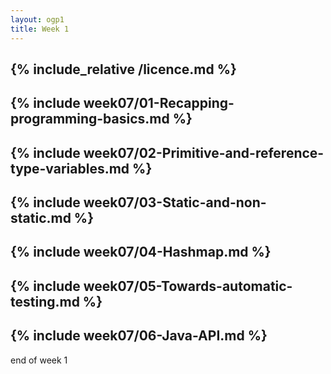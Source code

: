 ```yaml
---
layout: ogp1
title: Week 1
---
```

{% include_relative /licence.md %}
---
{% include week07/01-Recapping-programming-basics.md %}
---
{% include week07/02-Primitive-and-reference-type-variables.md %}
---
{% include week07/03-Static-and-non-static.md %}
---
{% include week07/04-Hashmap.md %}
---
{% include week07/05-Towards-automatic-testing.md %}
---
{% include week07/06-Java-API.md %}
---
end of week 1